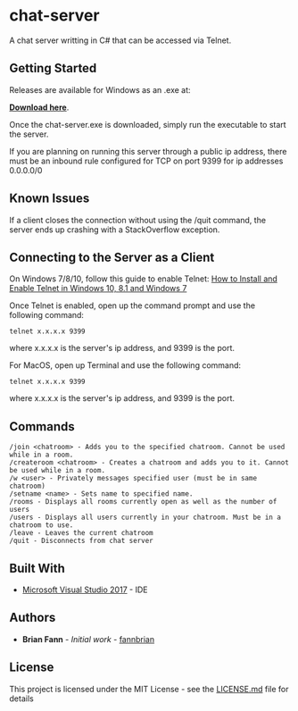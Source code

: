 # chat-server

A chat server writting in C# that can be accessed via Telnet.

## Getting Started

Releases are available for Windows as an .exe at:

**[Download here](https://github.com/fannbrian/chat-server/releases)**.

Once the chat-server.exe is downloaded, simply run the executable to start the server.

If you are planning on running this server through a public ip address, there must be an inbound rule configured for TCP on port 9399 for ip addresses 0.0.0.0/0

## Known Issues

If a client closes the connection without using the /quit command, the server ends up crashing with a StackOverflow exception.

## Connecting to the Server as a Client

On Windows 7/8/10, follow this guide to enable Telnet: [How to Install and Enable Telnet in Windows 10, 8.1 and Windows 7](http://www.sysprobs.com/install-and-enable-telnet-in-windows-8-use-as-telnet-client)

Once Telnet is enabled, open up the command prompt and use the following command:

```
telnet x.x.x.x 9399
```

where x.x.x.x is the server's ip address, and 9399 is the port.


For MacOS, open up Terminal and use the following command:

```
telnet x.x.x.x 9399
```

where x.x.x.x is the server's ip address, and 9399 is the port.

## Commands
```
/join <chatroom> - Adds you to the specified chatroom. Cannot be used while in a room.
/createroom <chatroom> - Creates a chatroom and adds you to it. Cannot be used while in a room.
/w <user> - Privately messages specified user (must be in same chatroom)
/setname <name> - Sets name to specified name.
/rooms - Displays all rooms currently open as well as the number of users
/users - Displays all users currently in your chatroom. Must be in a chatroom to use.
/leave - Leaves the current chatroom
/quit - Disconnects from chat server
```

## Built With

* [Microsoft Visual Studio 2017](https://visualstudio.microsoft.com/) - IDE

## Authors

* **Brian Fann** - *Initial work* - [fannbrian](https://github.com/fannbrian)

## License

This project is licensed under the MIT License - see the [LICENSE.md](LICENSE.md) file for details
